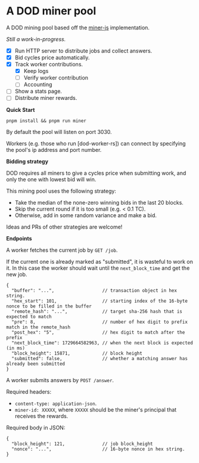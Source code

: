 # A DOD miner pool

A DOD mining pool based off the [miner-js] implementation.

*Still a work-in-progress.*

- [x] Run HTTP server to distribute jobs and collect answers.
- [x] Bid cycles price automatically.
- [x] Track worker contributions.
  - [x] Keep logs
  - [ ] Verify worker contribution
  - [ ] Accounting
- [ ] Show a stats page.
- [ ] Distribute miner rewards.

**Quick Start**

```
pnpm install && pnpm run miner
```

By default the pool will listen on port 3030.

Workers (e.g. those who run [dod-worker-rs]) can connect by specifying the pool's ip address and port number.

**Bidding strategy**

DOD requires all miners to give a cycles price when submitting work, and only the one with lowest bid will win.

This mining pool uses the following strategy:

- Take the median of the none-zero winning bids in the last 20 blocks.
- Skip the current round if it is too small (e.g. < 0.1 TC).
- Otherwise, add in some random variance and make a bid.

Ideas and PRs of other strategies are welcome!

**Endpoints**

A worker fetches the current job by `GET /job`.

If the current one is already marked as "submitted", it is wasteful to work on it.
In this case the worker should wait until the `next_block_time` and get the new job.

```
{
  "buffer": "...",                  // transaction object in hex string.
  "hex_start": 101,                 // starting index of the 16-byte nonce to be filled in the buffer
  "remote_hash": "...",             // target sha-256 hash that is expected to match
  "pre": 8,                         // number of hex digit to prefix match in the remote_hash
  "post_hex": "5",                  // hex digit to match after the prefix
  "next_block_time": 1729664582963, // when the next block is expected (in ms)
  "block_height": 15871,            // block height
  "submitted": false,               // whether a matching answer has already been submitted
}
```

A worker submits answers by `POST /answer`.

Required headers:

* `content-type: application-json`.
* `miner-id: XXXXX`, where `XXXXX` should be the miner's principal that receives the rewards.

Required body in JSON:
```
{
  "block_height": 121,              // job block_height
  "nonce": "...",                   // 16-byte nonce in hex string.
}
```

[miner-js]: https://github.com/DOD-Blockchain/miner-js
[dod-worker-js]: https://github.com/quintolet/dod-worker-js
